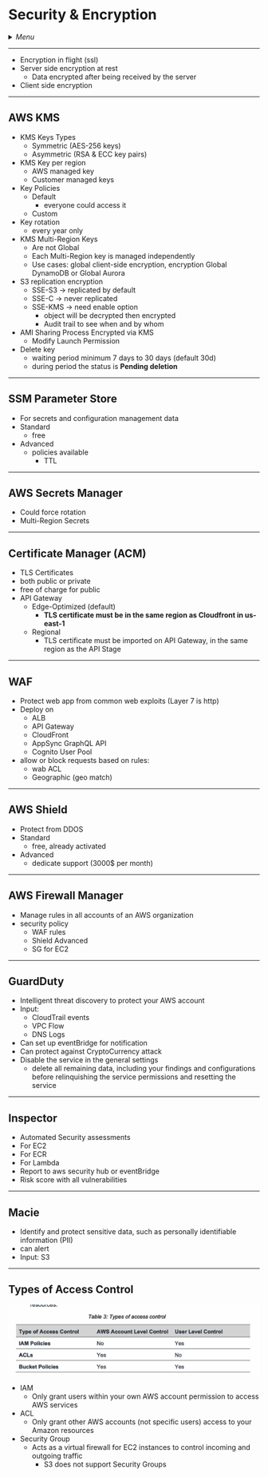 # Security & Encryption

<details>
 <summary><i>Menu</i></summary>

- [KMS](#aws-kms)
- [SSM](#ssm-parameter-store)
- [Secrets Manager](#aws-secrets-manager)
- [ACM](#certificate-manager-acm)
- [WAF](#waf)
- [Shield](#aws-shield)
- [Firewall Manager](#aws-firewall-manager)
- [GuardDuty](#guardduty)
- [Inspector](#inspector)
- [Macie](#macie)
- [Types of Access Control](#types-of-access-control)
</details>

---
- Encryption in flight (ssl)
- Server side encryption at rest
  - Data encrypted after being received by the server
- Client side encryption

---
## AWS KMS
- KMS Keys Types
  - Symmetric (AES-256 keys)
  - Asymmetric (RSA & ECC key pairs)
- KMS Key per region
  - AWS managed key
  - Customer managed keys
- Key Policies
  - Default
    - everyone could access it
  - Custom
- Key rotation
  - every year only
- KMS Multi-Region Keys
  - Are not Global
  - Each Multi-Region key is managed independently
  - Use cases: global client-side encryption, encryption Global DynamoDB or Global Aurora
- S3 replication encryption
  - SSE-S3 -> replicated by default
  - SSE-C -> never replicated
  - SSE-KMS -> need enable option
    - object will be decrypted then encrypted
    - Audit trail to see when and by whom
- AMI Sharing Process Encrypted via KMS
  - Modify Launch Permission
- Delete key
  - waiting period minimum 7 days to 30 days (default 30d)
  - during period the status is __Pending deletion__

---
## SSM Parameter Store
- For secrets and configuration management data
- Standard
  - free
- Advanced
  - policies available
    - TTL

---
## AWS Secrets Manager
- Could force rotation
- Multi-Region Secrets

---
## Certificate Manager (ACM)
- TLS Certificates
- both public or private
- free of charge for public
- API Gateway
  - Edge-Optimized (default)
    - __TLS certificate must be in the same region as Cloudfront in us-east-1__
  - Regional
    - TLS certificate must be imported on API Gateway, in the same region as the API Stage


---
## WAF
- Protect web app from common web exploits (Layer 7 is http)
- Deploy on
  - ALB
  - API Gateway
  - CloudFront
  - AppSync GraphQL API
  - Cognito User Pool
- allow or block requests based on rules:
  - wab ACL
  - Geographic (geo match)

---
## AWS Shield
- Protect from DDOS
- Standard
  - free, already activated
- Advanced
  - dedicate support (3000$ per month)

---
## AWS Firewall Manager
- Manage rules in all accounts of an AWS organization
- security policy
  - WAF rules
  - Shield Advanced
  - SG for EC2

---
## GuardDuty
- Intelligent threat discovery to protect your AWS account
- Input:
  - CloudTrail events
  - VPC Flow
  - DNS Logs
- Can set up eventBridge for notification
- Can protect against CryptoCurrency attack
- Disable the service in the general settings
  - delete all remaining data, including your findings and configurations before relinquishing the service permissions and resetting the service

---
## Inspector
- Automated Security assessments
- For EC2
- For ECR
- For Lambda
- Report to aws security hub or eventBridge
- Risk score with all vulnerabilities

---
## Macie
- Identify and protect sensitive data, such as personally identifiable information (PII)
- can alert
- Input: S3

---
## Types of Access Control
![Types of access control](../../images/typesOfAccessControl.png)
- IAM 
  - Only grant users within your own AWS account permission to access AWS services
- ACL
  - Only grant other AWS accounts (not specific users) access to your Amazon resources
- Security Group
  - Acts as a virtual firewall for EC2 instances to control incoming and outgoing traffic
    - S3 does not support Security Groups